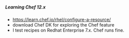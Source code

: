 ##### Learning Chef 12.x
* https://learn.chef.io/rhel/configure-a-resource/
* download Chef DK for exploring the Chef feature
* I test recipes on Redhat Enterprise 7.x. Chef runs fine.
